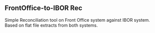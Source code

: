## FrontOffice-to-IBOR Rec
Simple Reconciliation tool on Front Office system against IBOR system. Based on flat file extracts from both systems. 
